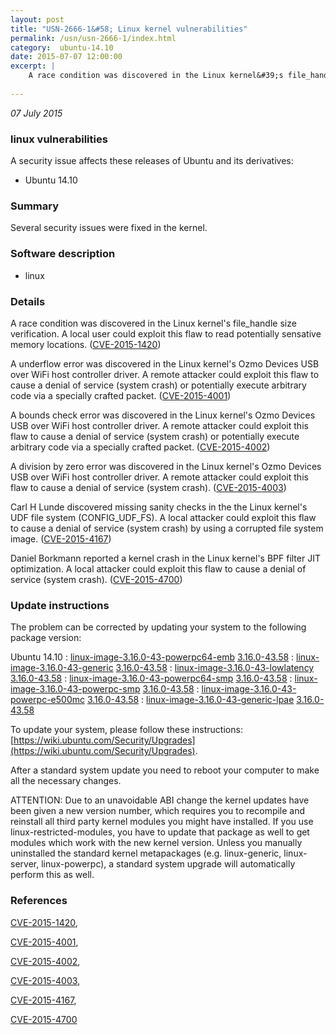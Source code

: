 ```yaml
---
layout: post
title: "USN-2666-1&#58; Linux kernel vulnerabilities"
permalink: /usn/usn-2666-1/index.html
category:  ubuntu-14.10
date: 2015-07-07 12:00:00
excerpt: |
    A race condition was discovered in the Linux kernel&#39;s file_handle size verification. A local user could exploit this flaw to read potentially sensative memory locations. ([CVE-2015-1420](http://people.ubuntu.com/~ubuntu-security/cve/CVE-2015-1420))
    
--- 
```

 
 

*07 July 2015*

### linux vulnerabilities

A security issue affects these releases of Ubuntu and its derivatives:

* Ubuntu 14.10

### Summary

Several security issues were fixed in the kernel. 

### Software description

* linux 

### Details

A race condition was discovered in the Linux kernel&#39;s file_handle size verification. A local user could exploit this flaw to read potentially sensative memory locations. ([CVE-2015-1420](http://people.ubuntu.com/~ubuntu-security/cve/CVE-2015-1420))

A underflow error was discovered in the Linux kernel&#39;s Ozmo Devices USB over WiFi host controller driver. A remote attacker could exploit this flaw to cause a denial of service (system crash) or potentially execute arbitrary code via a specially crafted packet. ([CVE-2015-4001](http://people.ubuntu.com/~ubuntu-security/cve/CVE-2015-4001))

A bounds check error was discovered in the Linux kernel&#39;s Ozmo Devices USB over WiFi host controller driver. A remote attacker could exploit this flaw to cause a denial of service (system crash) or potentially execute arbitrary code via a specially crafted packet. ([CVE-2015-4002](http://people.ubuntu.com/~ubuntu-security/cve/CVE-2015-4002))

A division by zero error was discovered in the Linux kernel&#39;s Ozmo Devices USB over WiFi host controller driver. A remote attacker could exploit this flaw to cause a denial of service (system crash). ([CVE-2015-4003](http://people.ubuntu.com/~ubuntu-security/cve/CVE-2015-4003))

Carl H Lunde discovered missing sanity checks in the the Linux kernel&#39;s UDF file system (CONFIG_UDF_FS). A local attacker could exploit this flaw to cause a denial of service (system crash) by using a corrupted file system image. ([CVE-2015-4167](http://people.ubuntu.com/~ubuntu-security/cve/CVE-2015-4167))

Daniel Borkmann reported a kernel crash in the Linux kernel&#39;s BPF filter JIT optimization. A local attacker could exploit this flaw to cause a denial of service (system crash). ([CVE-2015-4700](http://people.ubuntu.com/~ubuntu-security/cve/CVE-2015-4700)) 

### Update instructions

The problem can be corrected by updating your system to the following package version:

Ubuntu 14.10
 : [linux-image-3.16.0-43-powerpc64-emb](https://launchpad.net/ubuntu/+source/linux) <span> [3.16.0-43.58](https://launchpad.net/ubuntu/+source/linux/3.16.0-43.58) </span> 
 : [linux-image-3.16.0-43-generic](https://launchpad.net/ubuntu/+source/linux) <span> [3.16.0-43.58](https://launchpad.net/ubuntu/+source/linux/3.16.0-43.58) </span> 
 : [linux-image-3.16.0-43-lowlatency](https://launchpad.net/ubuntu/+source/linux) <span> [3.16.0-43.58](https://launchpad.net/ubuntu/+source/linux/3.16.0-43.58) </span> 
 : [linux-image-3.16.0-43-powerpc64-smp](https://launchpad.net/ubuntu/+source/linux) <span> [3.16.0-43.58](https://launchpad.net/ubuntu/+source/linux/3.16.0-43.58) </span> 
 : [linux-image-3.16.0-43-powerpc-smp](https://launchpad.net/ubuntu/+source/linux) <span> [3.16.0-43.58](https://launchpad.net/ubuntu/+source/linux/3.16.0-43.58) </span> 
 : [linux-image-3.16.0-43-powerpc-e500mc](https://launchpad.net/ubuntu/+source/linux) <span> [3.16.0-43.58](https://launchpad.net/ubuntu/+source/linux/3.16.0-43.58) </span> 
 : [linux-image-3.16.0-43-generic-lpae](https://launchpad.net/ubuntu/+source/linux) <span> [3.16.0-43.58](https://launchpad.net/ubuntu/+source/linux/3.16.0-43.58) </span> 

To update your system, please follow these instructions: [https://wiki.ubuntu.com/Security/Upgrades](https://wiki.ubuntu.com/Security/Upgrades).

After a standard system update you need to reboot your computer to make all the necessary changes.

ATTENTION: Due to an unavoidable ABI change the kernel updates have been given a new version number, which requires you to recompile and reinstall all third party kernel modules you might have installed. If you use linux-restricted-modules, you have to update that package as well to get modules which work with the new kernel version. Unless you manually uninstalled the standard kernel metapackages (e.g. linux-generic, linux-server, linux-powerpc), a standard system upgrade will automatically perform this as well. 

### References

 
 [CVE-2015-1420](http://people.ubuntu.com/~ubuntu-security/cve/CVE-2015-1420), 

 [CVE-2015-4001](http://people.ubuntu.com/~ubuntu-security/cve/CVE-2015-4001), 

 [CVE-2015-4002](http://people.ubuntu.com/~ubuntu-security/cve/CVE-2015-4002), 

 [CVE-2015-4003](http://people.ubuntu.com/~ubuntu-security/cve/CVE-2015-4003), 

 [CVE-2015-4167](http://people.ubuntu.com/~ubuntu-security/cve/CVE-2015-4167), 

 [CVE-2015-4700](http://people.ubuntu.com/~ubuntu-security/cve/CVE-2015-4700)
 

